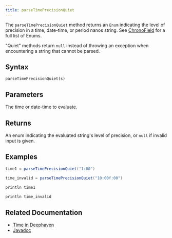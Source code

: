 ```yaml
---
title: parseTimePrecisionQuiet
---
```


The `parseTimePrecisionQuiet` method returns an `Enum` indicating the level of precision in a time, date-time, or period nanos string. See [ChronoField](https://docs.oracle.com/en/java/javase/11/docs/api/java.base/java/time/temporal/ChronoField.html) for a full list of Enums.

"Quiet" methods return `null` instead of throwing an exception when encountering a string that cannot be parsed.

## Syntax

```
parseTimePrecisionQuiet(s)
```

## Parameters

<ParamTable>
<Param name="s" type="string">

The time or date-time to evaluate.

</Param>
</ParamTable>

## Returns

An enum indicating the evaluated string's level of precision, or `null` if invalid input is given.

## Examples

```groovy order=:log
time1 = parseTimePrecisionQuiet("1:00")

time_invalid = parseTimePrecisionQuiet("10:00f:00")

println time1

println time_invalid
```

## Related Documentation

- [Time in Deephaven](../../../conceptual/time-in-deephaven.md)
- [Javadoc](https://deephaven.io/core/javadoc/io/deephaven/time/DateTimeUtils.html#parseTimePrecisionQuiet(java.lang.String))
